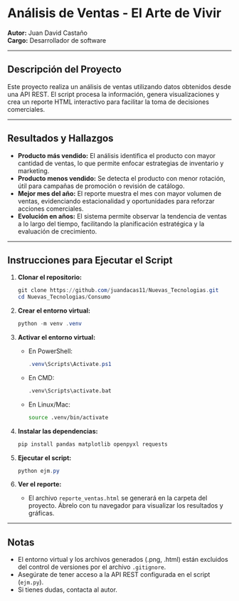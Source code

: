 # Análisis de Ventas - El Arte de Vivir

**Autor:** Juan David Castaño  
**Cargo:** Desarrollador de software

---

## Descripción del Proyecto
Este proyecto realiza un análisis de ventas utilizando datos obtenidos desde una API REST. El script procesa la información, genera visualizaciones y crea un reporte HTML interactivo para facilitar la toma de decisiones comerciales.

---

## Resultados y Hallazgos
- **Producto más vendido:** El análisis identifica el producto con mayor cantidad de ventas, lo que permite enfocar estrategias de inventario y marketing.
- **Producto menos vendido:** Se detecta el producto con menor rotación, útil para campañas de promoción o revisión de catálogo.
- **Mejor mes del año:** El reporte muestra el mes con mayor volumen de ventas, evidenciando estacionalidad y oportunidades para reforzar acciones comerciales.
- **Evolución en años:** El sistema permite observar la tendencia de ventas a lo largo del tiempo, facilitando la planificación estratégica y la evaluación de crecimiento.

---

## Instrucciones para Ejecutar el Script

1. **Clonar el repositorio:**
   ```powershell
   git clone https://github.com/juandacas11/Nuevas_Tecnologias.git
   cd Nuevas_Tecnologias/Consumo
   ```

2. **Crear el entorno virtual:**
   ```powershell
   python -m venv .venv
   ```

3. **Activar el entorno virtual:**
   - En PowerShell:
     ```powershell
     .venv\Scripts\Activate.ps1
     ```
   - En CMD:
     ```cmd
     .venv\Scripts\activate.bat
     ```
   - En Linux/Mac:
     ```bash
     source .venv/bin/activate
     ```

4. **Instalar las dependencias:**
   ```powershell
   pip install pandas matplotlib openpyxl requests
   ```

5. **Ejecutar el script:**
   ```powershell
   python ejm.py
   ```

6. **Ver el reporte:**
   - El archivo `reporte_ventas.html` se generará en la carpeta del proyecto. Ábrelo con tu navegador para visualizar los resultados y gráficas.

---

## Notas
- El entorno virtual y los archivos generados (.png, .html) están excluidos del control de versiones por el archivo `.gitignore`.
- Asegúrate de tener acceso a la API REST configurada en el script (`ejm.py`).
- Si tienes dudas, contacta al autor.
